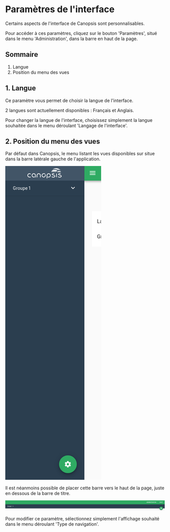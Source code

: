 # Paramètres de l'interface

Certains aspects de l'interface de Canopsis sont personnalisables.

Pour accéder à ces paramètres, cliquez sur le bouton 'Paramètres', situé dans le menu 'Administration', dans la barre en haut de la page. 

## Sommaire 

1. Langue
2. Position du menu des vues

## 1. Langue

Ce paramètre vous permet de choisir la langue de l'interface.

2 langues sont actuellement disponibles : Français et Anglais.

Pour changer la langue de l'interface, choisissez simplement la langue souhaitée dans le menu déroulant 'Langage de l'interface'.

## 2. Position du menu des vues

Par défaut dans Canopsis, le menu listant les vues disponibles sur situe dans la barre latérale gauche de l'application.

![Paramètre position barre vues - Latérale](./img/side-bar-setting.png "Paramètre position barre vues - Latérale")  

Il est néanmoins possible de placer cette barre vers le haut de la page, juste en dessous de la barre de titre.

![Paramètre position barre vues - Haut](./img/top-bar-setting.png "Paramètre position barre vues - Haut")

Pour modifier ce paramètre, sélectionnez simplement l'affichage souhaité dans le menu déroulant 'Type de navigation'.
